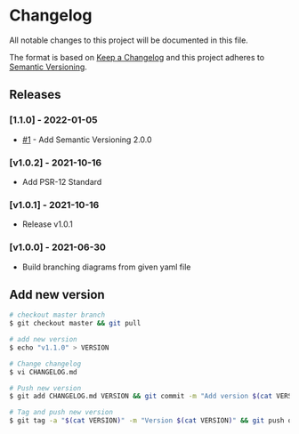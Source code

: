 # Changelog

All notable changes to this project will be documented in this file.

The format is based on [Keep a Changelog](http://keepachangelog.com/en/1.0.0/)
and this project adheres to [Semantic Versioning](http://semver.org/spec/v2.0.0.html).

## Releases

### [1.1.0] - 2022-01-05

* [#1](https://github.com/ixnode/php-vault/issues/1) - Add Semantic Versioning 2.0.0

### [v1.0.2] - 2021-10-16

* Add PSR-12 Standard

### [v1.0.1] - 2021-10-16

* Release v1.0.1

### [v1.0.0] - 2021-06-30

* Build branching diagrams from given yaml file

## Add new version

```bash
# checkout master branch
$ git checkout master && git pull

# add new version
$ echo "v1.1.0" > VERSION

# Change changelog
$ vi CHANGELOG.md

# Push new version
$ git add CHANGELOG.md VERSION && git commit -m "Add version $(cat VERSION)" && git push

# Tag and push new version
$ git tag -a "$(cat VERSION)" -m "Version $(cat VERSION)" && git push origin "$(cat VERSION)"
```
